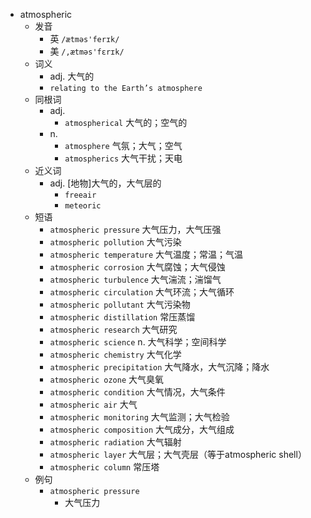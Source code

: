 - atmospheric
  - 发音
    - 英 `/ætməs'ferɪk/`
    - 美 `/,ætməs'fɛrɪk/`
  - 词义
    - adj. 大气的
    - `relating to the Earth’s atmosphere`
  - 同根词
    - adj.
      - `atmospherical` 大气的；空气的
    - n.
      - `atmosphere` 气氛；大气；空气
      - `atmospherics` 大气干扰；天电
  - 近义词
    - adj. [地物]大气的，大气层的
      - `freeair`
      - `meteoric`
  - 短语
    - `atmospheric pressure` 大气压力，大气压强 
    - `atmospheric pollution` 大气污染 
    - `atmospheric temperature` 大气温度；常温；气温 
    - `atmospheric corrosion` 大气腐蚀；大气侵蚀 
    - `atmospheric turbulence` 大气湍流；湍馏气 
    - `atmospheric circulation` 大气环流；大气循环 
    - `atmospheric pollutant` 大气污染物 
    - `atmospheric distillation` 常压蒸馏 
    - `atmospheric research` 大气研究 
    - `atmospheric science` n. 大气科学；空间科学 
    - `atmospheric chemistry` 大气化学 
    - `atmospheric precipitation` 大气降水，大气沉降；降水 
    - `atmospheric ozone` 大气臭氧 
    - `atmospheric condition` 大气情况，大气条件 
    - `atmospheric air` 大气 
    - `atmospheric monitoring` 大气监测；大气检验 
    - `atmospheric composition` 大气成分，大气组成 
    - `atmospheric radiation` 大气辐射 
    - `atmospheric layer` 大气层；大气壳层（等于atmospheric shell） 
    - `atmospheric column` 常压塔 
  - 例句
    - `atmospheric pressure`
      - 大气压力

